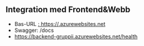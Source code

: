 ## Integration med Frontend&Webb
- Bas-URL [: https://<app>.azurewebsites.net](https://backend-gruppii.azurewebsites.net/docs/)
- Swagger: /docs
- https://backend-gruppii.azurewebsites.net/health
